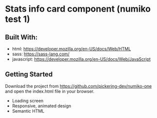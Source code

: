 <h1>Stats info card component (numiko test 1)</h1>

<h2> Built With: </h2>

- html: https://developer.mozilla.org/en-US/docs/Web/HTML
- sass: https://sass-lang.com/
- javascript: https://developer.mozilla.org/en-US/docs/Web/JavaScript

<h2> Getting Started </h2>

Download the project from https://github.com/pickering-dev/numiko-one and open the index.html file in your browser.

<!-- Features -->

- Loading screen
- Responsive, animated design
- Semantic HTML
